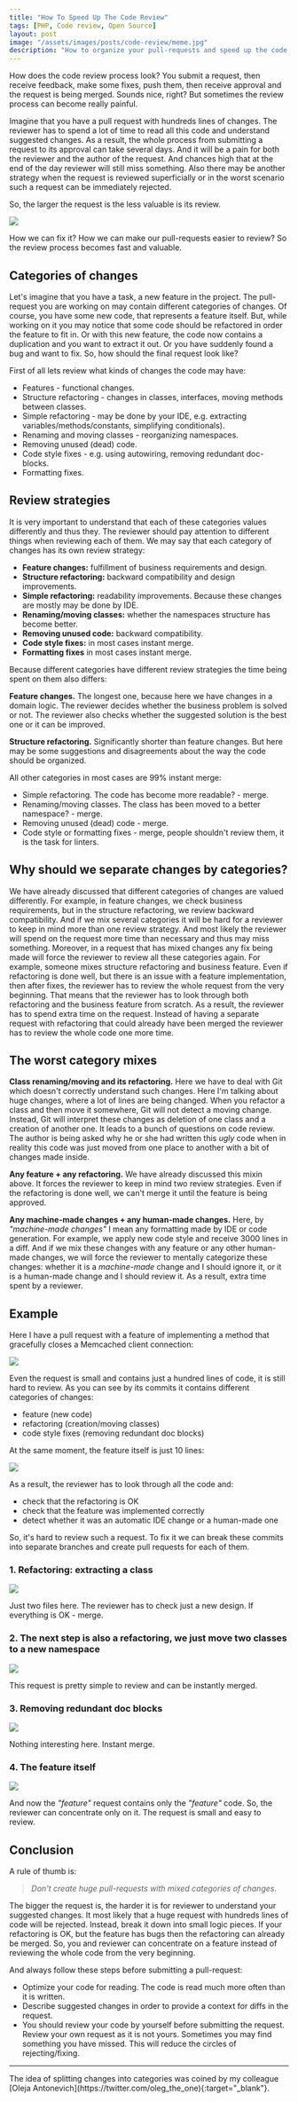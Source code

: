 ```yaml
---
title: "How To Speed Up The Code Review"
tags: [PHP, Code review, Open Source]
layout: post
image: "/assets/images/posts/code-review/meme.jpg"
description: "How to organize your pull-requests and speed up the code review process."
---
```


How does the code review process look? You submit a request, then receive feedback, make some fixes, push them, then receive approval and the request is being merged. Sounds nice, right? But sometimes the review process can become really painful.

Imagine that you have a pull request with hundreds lines of changes. The reviewer has to spend a lot of time to read all this code and understand suggested changes. As a result, the whole process from submitting a request to its approval can take several days. And it will be a pain for both the reviewer and the author of the request. And chances high that at the end of the day reviewer will still miss something.
Also there may be another strategy when the request is reviewed superficially or in the worst scenario such a request can be immediately rejected. 

So, the larger the request is the less valuable is its review.

<p class="text-center image row">
    <img src="/assets/images/posts/code-review/review-mem.jpeg" class="col-sm-6 col-sm-offset-3">
</p>

How we can fix it? How we can make our pull-requests easier to review? So the review process becomes fast and valuable.

## Categories of changes

Let's imagine that you have a task, a new feature in the project. The pull-request you are working on may contain different categories of changes. Of course, you have some new code, that represents a feature itself. But, while working on it you may notice that some code should be refactored in order the feature to fit in. Or with this new feature, the code now contains a duplication and you want to extract it out. Or you have suddenly found a bug and want to fix. So, how should the final request look like? 

First of all lets review what kinds of changes the code may have:

- Features - functional changes.
- Structure refactoring - changes in classes, interfaces, moving methods between classes.
- Simple refactoring - may be done by your IDE, e.g. extracting variables/methods/constants, simplifying conditionals).
- Renaming and moving classes - reorganizing namespaces.
- Removing unused (dead) code.
- Code style fixes - e.g. using autowiring, removing redundant doc-blocks.
- Formatting fixes.

## Review strategies

It is very important to understand that each of these categories values differently and thus they. The reviewer should pay attention to different things when reviewing each of them. We may say that each category of changes has its own review strategy:

- **Feature changes:** fulfillment of business requirements and design.
- **Structure refactoring:** backward compatibility and design improvements.
- **Simple refactoring:** readability improvements. Because these changes are mostly may be done by IDE.
- **Renaming/moving classes:** whether the namespaces structure has become better.
- **Removing unused code:** backward compatibility.
- **Code style fixes:** in most cases instant merge.
- **Formatting fixes** in most cases instant merge.

Because different categories have different review strategies the time being spent on them also differs:

**Feature changes.** The longest one, because here we have changes in a domain logic. The reviewer decides whether the business problem is solved or not. The reviewer also checks whether the suggested solution is the best one or it can be improved.

**Structure refactoring.** Significantly shorter than feature changes. But here may be some suggestions and disagreements about the way the code should be organized.

All other categories in most cases are 99% instant merge:
- Simple refactoring. The code has become more readable? - merge.
- Renaming/moving classes. The class has been moved to a better namespace? - merge.
- Removing unused (dead) code - merge.
- Code style or formatting fixes - merge, people shouldn't review them, it is the task for linters.

## Why should we separate changes by categories?

We have already discussed that different categories of changes are valued differently. For example, in feature changes, we check business requirements, but in the structure refactoring, we review backward compatibility. And if we mix several categories it will be hard for a reviewer to keep in mind more than one review strategy. And most likely the reviewer will spend on the request more time than necessary and thus may miss something. Moreover, in a request that has mixed changes any fix being made will force the reviewer to review all these categories again. For example, someone mixes structure refactoring and business feature. Even if refactoring is done well, but there is an issue with a feature implementation, then after fixes, the reviewer has to review the whole request from the very beginning. That means that the reviewer has to look through both refactoring and the business feature from scratch. As a result, the reviewer has to spend extra time on the request. Instead of having a separate request with refactoring that could already have been merged the reviewer has to review the whole code one more time.

## The worst category mixes

**Class renaming/moving and its refactoring.** Here we have to deal with Git which doesn't correctly understand such changes. Here I'm talking about huge changes, where a lot of lines are being changed. When you refactor a class and then move it somewhere, Git will not detect a moving change. Instead, Git will interpret these changes as deletion of one class and a creation of another one. It leads to a bunch of questions on code review. The author is being asked why he or she had written this *ugly* code when in reality this code was just moved from one place to another with a bit of changes made inside.

**Any feature + any refactoring.** We have already discussed this mixin above. It forces the reviewer to keep in mind two review strategies. Even if the refactoring is done well, we can't merge it until the feature is being approved.

**Any machine-made changes + any human-made changes.** Here, by *"machine-made changes"* I mean any formatting made by IDE or code generation. For example, we apply new code style and receive 3000 lines in a diff. And if we mix these changes with any feature or any other human-made changes, we will force the reviewer to mentally categorize these changes: whether it is a *machine-made* change and I should ignore it, or it is a human-made change and I should review it. As a result, extra time spent by a reviewer. 

## Example

Here I have a pull request with a feature of implementing a method that gracefully closes a Memcached client connection: 

<p class="text-center image">
    <img src="/assets/images/posts/code-review/huge-request.gif">
</p>

Even the request is small and contains just a hundred lines of code, it is still hard to review. As you can see by its commits it contains different categories of changes:
- feature (new code)
- refactoring (creation/moving classes)
- code style fixes (removing redundant doc blocks)

At the same moment, the feature itself is just 10 lines:

<p class="text-center image">
    <img src="/assets/images/posts/code-review/end-method.png">
</p>

As a result, the reviewer has to look through all the code and:
- check that the refactoring is OK
- check that the feature was implemented correctly
- detect whether it was an automatic IDE change or a human-made one

So, it's hard to review such a request. To fix it we can break these commits into separate branches and create pull requests for each of them.

### 1. Refactoring: extracting a class

<p class="text-center image">
    <img src="/assets/images/posts/code-review/extract-pool.gif">
</p>

Just two files here. The reviewer has to check just a new design. If everything is OK - merge.

### 2. The next step is also a refactoring, we just move two classes to a new namespace

<p class="text-center image">
    <img src="/assets/images/posts/code-review/move-namespace.gif">
</p>

This request is pretty simple to review and can be instantly merged.

### 3. Removing redundant doc blocks

<p class="text-center image">
    <img src="/assets/images/posts/code-review/doc-blocks.gif">
</p>

Nothing interesting here. Instant merge.

### 4. The feature itself

<p class="text-center image">
    <img src="/assets/images/posts/code-review/feature.gif">
</p>

And now the *"feature"* request contains only the *"feature"* code. So, the reviewer can concentrate only on it. The request is small and easy to review. 


## Conclusion

A rule of thumb is: 
>*Don't create huge pull-requests with mixed categories of changes.* 

The bigger the request is, the harder it is for reviewer to understand your suggested changes. It most likely that a huge request with hundreds  lines of code will be rejected. Instead, break it down into small logic pieces. If your refactoring is OK, but the feature has bugs then the refactoring can already be merged. So, you and reviewer can concentrate on a feature instead of reviewing the whole code from the very beginning.

And always follow these steps before submitting a pull-request:

- Optimize your code for reading. The code is read much more often than it is written. 
- Describe suggested changes in order to provide a context for diffs in the request.
- You should review your code by yourself before submitting the request. Review your own request as it is not yours. Sometimes you may find something you have missed. This will reduce the circles of rejecting/fixing.

<hr>
The idea of splitting changes into categories was coined by my colleague [Oleja Antonevich](https://twitter.com/oleg_the_one){:target="_blank"}.
